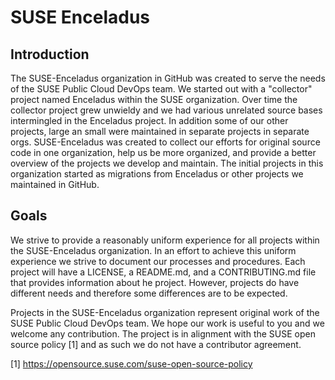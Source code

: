 # SUSE Enceladus

## Introduction

The SUSE-Enceladus organization in GitHub was created to serve the needs of the SUSE Public Cloud DevOps team. We started out with a "collector" project named Enceladus within the SUSE organization. Over time the collector project grew unwieldy and we had various unrelated source bases intermingled in the Enceladus project. In addition some of our other projects, large an small were maintained in separate projects in separate orgs. SUSE-Enceladus was created to collect our efforts for original source code in one organization, help us be more organized, and provide a better overview of the projects we develop and maintain. The initial projects in this organization started as migrations from Enceladus or other projects we maintained in GitHub.

## Goals

We strive to provide a reasonably uniform experience for all projects within the SUSE-Enceladus organization. In an effort to achieve this uniform experience we strive to document our processes and procedures. Each project will have a LICENSE, a README.md, and a CONTRIBUTING.md file that provides information about he project. However, projects do have different needs and therefore some differences are to be expected.

Projects in the SUSE-Enceladus organization represent original work of the SUSE Public Cloud DevOps team. We hope our work is useful to you and we welcome any contribution. The project is in alignment with the SUSE open source policy [1] and as such we do not have a contributor agreement.

[1] https://opensource.suse.com/suse-open-source-policy

